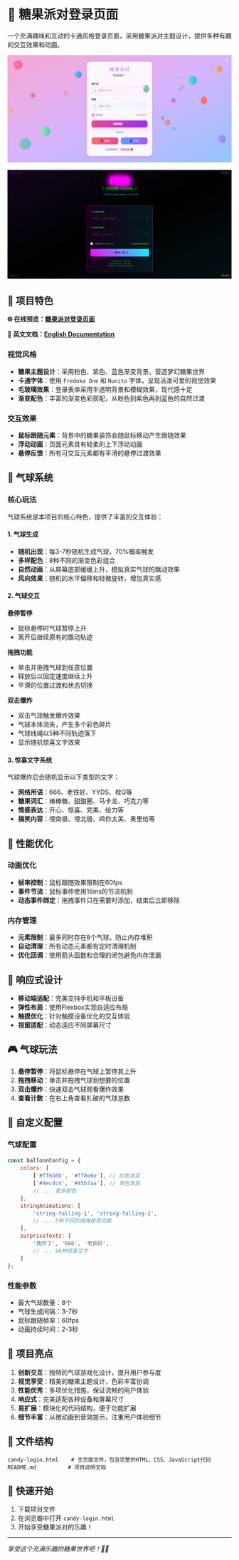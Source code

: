 # 🍭 糖果派对登录页面


一个充满趣味和互动的卡通风格登录页面，采用糖果派对主题设计，提供多种有趣的交互效果和动画。

![糖果派对登录页面](./candy.png)

![朋克风格登录页面](./punk.png)

## 🎨 项目特色

**🌐 在线预览：[糖果派对登录页面](https://a97242689.github.io/fun-login-page/)**

**📖 英文文档：[English Documentation](README-EN.md)**

### 视觉风格
- **糖果主题设计**：采用粉色、紫色、蓝色渐变背景，营造梦幻糖果世界
- **卡通字体**：使用 `Fredoka One` 和 `Nunito` 字体，呈现活泼可爱的视觉效果
- **毛玻璃效果**：登录表单采用半透明背景和模糊效果，现代感十足
- **渐变配色**：丰富的渐变色彩搭配，从粉色到紫色再到蓝色的自然过渡

### 交互效果
- **鼠标跟随元素**：背景中的糖果装饰会随鼠标移动产生跟随效果
- **浮动动画**：页面元素具有轻柔的上下浮动动画
- **悬停反馈**：所有可交互元素都有平滑的悬停过渡效果

## 🎈 气球系统

### 核心玩法
气球系统是本项目的核心特色，提供了丰富的交互体验：

#### 1. 气球生成
- **随机出现**：每3-7秒随机生成气球，70%概率触发
- **多样配色**：8种不同的渐变色彩组合
- **自然动画**：从屏幕底部缓缓上升，模拟真实气球的飘动效果
- **风向效果**：随机的水平偏移和轻微旋转，增加真实感

#### 2. 气球交互
**悬停暂停**
- 鼠标悬停时气球暂停上升
- 离开后继续原有的飘动轨迹

**拖拽功能**
- 单击并拖拽气球到任意位置
- 释放后以固定速度继续上升
- 平滑的位置过渡和状态切换

**双击爆炸**
- 双击气球触发爆炸效果
- 气球本体消失，产生多个彩色碎片
- 气球线绳以5种不同轨迹落下
- 显示随机惊喜文字效果

#### 3. 惊喜文字系统
气球爆炸后会随机显示以下类型的文字：
- **网络用语**：666、老铁好、YYDS、栓Q等
- **糖果词汇**：棒棒糖、甜甜圈、马卡龙、巧克力等
- **情感表达**：开心、惊喜、完美、给力等
- **搞笑内容**：埋南极、埋北极、鸡你太美、奥里给等

## 🎯 性能优化

### 动画优化
- **帧率控制**：鼠标跟随效果限制在60fps
- **事件节流**：鼠标事件使用16ms的节流机制
- **动态事件绑定**：拖拽事件只在需要时添加，结束后立即移除

### 内存管理
- **元素限制**：最多同时存在8个气球，防止内存堆积
- **自动清理**：所有动态元素都有定时清理机制
- **优化回调**：使用箭头函数和合理的闭包避免内存泄漏

## 📱 响应式设计

- **移动端适配**：完美支持手机和平板设备
- **弹性布局**：使用Flexbox实现自适应布局
- **触摸优化**：针对触摸设备优化的交互体验
- **视窗适配**：动态适应不同屏幕尺寸

## 🎮 气球玩法

1. **悬停暂停**：将鼠标悬停在气球上暂停其上升
2. **拖拽移动**：单击并拖拽气球到想要的位置
3. **双击爆炸**：快速双击气球观看爆炸效果
4. **查看计数**：在右上角查看扎破的气球总数


## 🎨 自定义配置

### 气球配置
```javascript
const balloonConfig = {
    colors: [
        ['#ff6b6b', '#ff8e8e'], // 红色渐变
        ['#4ecdc4', '#45b7aa'], // 青色渐变
        // ... 更多颜色
    ],
    stringAnimations: [
        'string-falling-1', 'string-falling-2', 
        // ... 5种不同的线绳掉落动画
    ],
    surpriseTexts: [
        '我炸了', '666', '老铁好',
        // ... 56种惊喜文字
    ]
};
```

### 性能参数
- 最大气球数量：8个
- 气球生成间隔：3-7秒
- 鼠标跟随帧率：60fps
- 动画持续时间：2-3秒

## 🌟 项目亮点

1. **创新交互**：独特的气球游戏化设计，提升用户参与度
2. **视觉享受**：精美的糖果主题设计，色彩丰富协调
3. **性能优秀**：多项优化措施，保证流畅的用户体验
4. **响应式**：完美适配各种设备和屏幕尺寸
5. **易扩展**：模块化的代码结构，便于功能扩展
6. **细节丰富**：从微动画到音效提示，注重用户体验细节

## 📄 文件结构

```
candy-login.html    # 主页面文件，包含完整的HTML、CSS、JavaScript代码
README.md          # 项目说明文档
```

## 🚀 快速开始

1. 下载项目文件
2. 在浏览器中打开 `candy-login.html`
3. 开始享受糖果派对的乐趣！

---

*享受这个充满乐趣的糖果世界吧！🍬✨*
